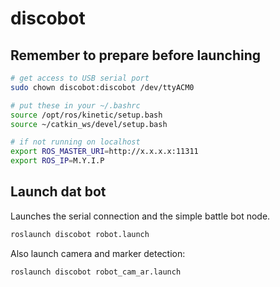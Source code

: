 # discobot

## Remember to prepare before launching

```sh
# get access to USB serial port
sudo chown discobot:discobot /dev/ttyACM0

# put these in your ~/.bashrc
source /opt/ros/kinetic/setup.bash
source ~/catkin_ws/devel/setup.bash

# if not running on localhost
export ROS_MASTER_URI=http://x.x.x.x:11311
export ROS_IP=M.Y.I.P
```

## Launch dat bot
Launches the serial connection and the simple battle bot node.
```sh
roslaunch discobot robot.launch
```
Also launch camera and marker detection:
```sh
roslaunch discobot robot_cam_ar.launch
```
